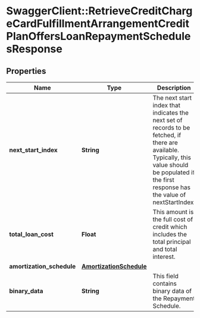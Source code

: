 # SwaggerClient::RetrieveCreditChargeCardFulfillmentArrangementCreditPlanOffersLoanRepaymentSchedulesResponse

## Properties
Name | Type | Description | Notes
------------ | ------------- | ------------- | -------------
**next_start_index** | **String** | The next start index that indicates the next set of records to be fetched, if there are available. Typically, this value should be populated if the first response has the value of nextStartIndex. | [optional] 
**total_loan_cost** | **Float** | This amount is the full cost of credit which includes the total principal and total interest. | [optional] 
**amortization_schedule** | [**AmortizationSchedule**](AmortizationSchedule.md) |  | [optional] 
**binary_data** | **String** | This field contains binary data of the Repayment Schedule. | [optional] 

